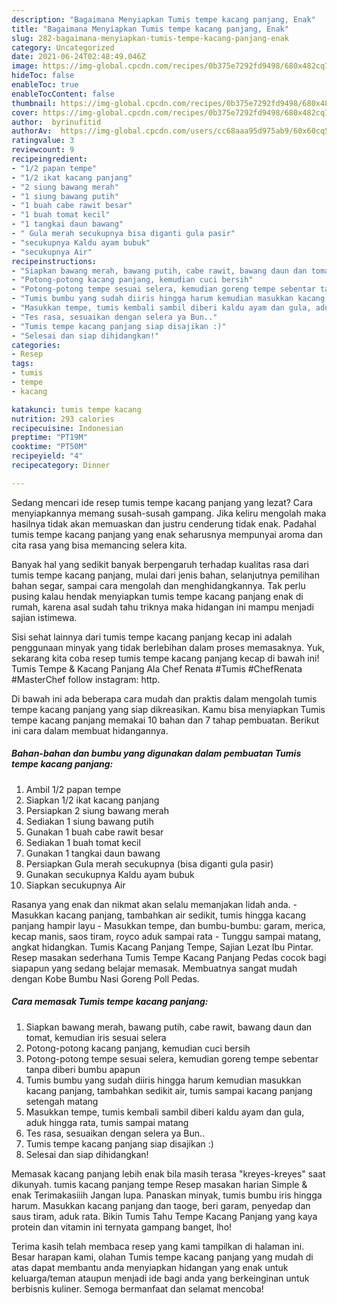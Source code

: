 ```yaml
---
description: "Bagaimana Menyiapkan Tumis tempe kacang panjang, Enak"
title: "Bagaimana Menyiapkan Tumis tempe kacang panjang, Enak"
slug: 282-bagaimana-menyiapkan-tumis-tempe-kacang-panjang-enak
category: Uncategorized
date: 2021-06-24T02:48:49.046Z
image: https://img-global.cpcdn.com/recipes/0b375e7292fd9498/680x482cq70/tumis-tempe-kacang-panjang-foto-resep-utama.jpg
hideToc: false
enableToc: true
enableTocContent: false
thumbnail: https://img-global.cpcdn.com/recipes/0b375e7292fd9498/680x482cq70/tumis-tempe-kacang-panjang-foto-resep-utama.jpg
cover: https://img-global.cpcdn.com/recipes/0b375e7292fd9498/680x482cq70/tumis-tempe-kacang-panjang-foto-resep-utama.jpg
author:  byrinufitid
authorAv:  https://img-global.cpcdn.com/users/cc68aaa95d975ab9/60x60cq50/avatar.jpg
ratingvalue: 3
reviewcount: 9
recipeingredient:
- "1/2 papan tempe"
- "1/2 ikat kacang panjang"
- "2 siung bawang merah"
- "1 siung bawang putih"
- "1 buah cabe rawit besar"
- "1 buah tomat kecil"
- "1 tangkai daun bawang"
- " Gula merah secukupnya bisa diganti gula pasir"
- "secukupnya Kaldu ayam bubuk"
- "secukupnya Air"
recipeinstructions:
- "Siapkan bawang merah, bawang putih, cabe rawit, bawang daun dan tomat, kemudian iris sesuai selera"
- "Potong-potong kacang panjang, kemudian cuci bersih"
- "Potong-potong tempe sesuai selera, kemudian goreng tempe sebentar tanpa diberi bumbu apapun"
- "Tumis bumbu yang sudah diiris hingga harum kemudian masukkan kacang panjang, tambahkan sedikit air, tumis sampai kacang panjang setengah matang"
- "Masukkan tempe, tumis kembali sambil diberi kaldu ayam dan gula, aduk hingga rata, tumis sampai matang"
- "Tes rasa, sesuaikan dengan selera ya Bun.."
- "Tumis tempe kacang panjang siap disajikan :)"
- "Selesai dan siap dihidangkan!"
categories:
- Resep
tags:
- tumis
- tempe
- kacang

katakunci: tumis tempe kacang 
nutrition: 293 calories
recipecuisine: Indonesian
preptime: "PT19M"
cooktime: "PT50M"
recipeyield: "4"
recipecategory: Dinner

---
```



Sedang mencari ide resep tumis tempe kacang panjang yang lezat? Cara menyiapkannya memang susah-susah gampang. Jika keliru mengolah maka hasilnya tidak akan memuaskan dan justru cenderung tidak enak. Padahal tumis tempe kacang panjang yang enak seharusnya mempunyai aroma dan cita rasa yang bisa memancing selera kita.


Banyak hal yang sedikit banyak berpengaruh terhadap kualitas rasa dari tumis tempe kacang panjang, mulai dari jenis bahan, selanjutnya pemilihan bahan segar, sampai cara mengolah dan menghidangkannya. Tak perlu pusing kalau hendak menyiapkan tumis tempe kacang panjang enak di rumah, karena asal sudah tahu triknya maka hidangan ini mampu menjadi sajian istimewa.

Sisi sehat lainnya dari tumis tempe kacang panjang kecap ini adalah penggunaan minyak yang tidak berlebihan dalam proses memasaknya. Yuk, sekarang kita coba resep tumis tempe kacang panjang kecap di bawah ini! Tumis Tempe &amp; Kacang Panjang Ala Chef Renata #Tumis #ChefRenata #MasterChef follow instagram: http.


Di bawah ini ada beberapa cara mudah dan praktis dalam mengolah tumis tempe kacang panjang yang siap dikreasikan. Kamu bisa menyiapkan Tumis tempe kacang panjang memakai 10 bahan dan 7 tahap pembuatan. Berikut ini cara dalam membuat hidangannya.

<!--inarticleads1-->

##### Bahan-bahan dan bumbu yang digunakan dalam pembuatan Tumis tempe kacang panjang:

1. Ambil 1/2 papan tempe
1. Siapkan 1/2 ikat kacang panjang
1. Persiapkan 2 siung bawang merah
1. Sediakan 1 siung bawang putih
1. Gunakan 1 buah cabe rawit besar
1. Sediakan 1 buah tomat kecil
1. Gunakan 1 tangkai daun bawang
1. Persiapkan  Gula merah secukupnya (bisa diganti gula pasir)
1. Gunakan secukupnya Kaldu ayam bubuk
1. Siapkan secukupnya Air


Rasanya yang enak dan nikmat akan selalu memanjakan lidah anda. - Masukkan kacang panjang, tambahkan air sedikit, tumis hingga kacang panjang hampir layu - Masukkan tempe, dan bumbu-bumbu: garam, merica, kecap manis, saos tiram, royco aduk sampai rata - Tunggu sampai matang, angkat hidangkan. Tumis Kacang Panjang Tempe, Sajian Lezat Ibu Pintar. Resep masakan sederhana Tumis Tempe Kacang Panjang Pedas cocok bagi siapapun yang sedang belajar memasak. Membuatnya sangat mudah dengan Kobe Bumbu Nasi Goreng Poll Pedas. 

<!--inarticleads2-->

##### Cara memasak Tumis tempe kacang panjang:

1. Siapkan bawang merah, bawang putih, cabe rawit, bawang daun dan tomat, kemudian iris sesuai selera
1. Potong-potong kacang panjang, kemudian cuci bersih
1. Potong-potong tempe sesuai selera, kemudian goreng tempe sebentar tanpa diberi bumbu apapun
1. Tumis bumbu yang sudah diiris hingga harum kemudian masukkan kacang panjang, tambahkan sedikit air, tumis sampai kacang panjang setengah matang
1. Masukkan tempe, tumis kembali sambil diberi kaldu ayam dan gula, aduk hingga rata, tumis sampai matang
1. Tes rasa, sesuaikan dengan selera ya Bun..
1. Tumis tempe kacang panjang siap disajikan :)
1. Selesai dan siap dihidangkan!

Memasak kacang panjang lebih enak bila masih terasa &#34;kreyes-kreyes&#34; saat dikunyah. tumis kacang panjang tempe Resep masakan harian Simple &amp; enak Terimakasiiih Jangan lupa. Panaskan minyak, tumis bumbu iris hingga harum. Masukkan kacang panjang dan taoge, beri garam, penyedap dan saus tiram, aduk rata. Bikin Tumis Tahu Tempe Kacang Panjang yang kaya protein dan vitamin ini ternyata gampang banget, lho! 

Terima kasih telah membaca resep yang kami tampilkan di halaman ini. Besar harapan kami, olahan Tumis tempe kacang panjang yang mudah di atas dapat membantu anda menyiapkan hidangan yang enak untuk keluarga/teman ataupun menjadi ide bagi anda yang berkeinginan untuk berbisnis kuliner. Semoga bermanfaat dan selamat mencoba!
